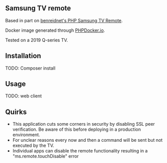 ## Samsung TV remote

Based in part on [benreidnet's PHP Samsung TV Remote](https://github.com/benreidnet/samsungtv).

Docker image generated through [PHPDocker.io](https://phpdocker.io/).

Tested on a 2019 Q-series TV.

## Installation

TODO: Composer install

## Usage

TODO: web client

## Quirks

- This application cuts some corners in security by disabling SSL peer verification. Be aware of this before deploying in a production environment.
- For unclear reasons every now and then a command will be sent but not executed by the TV.
- Individual apps can disable the remote functionality resulting in a "ms.remote.touchDisable" error
